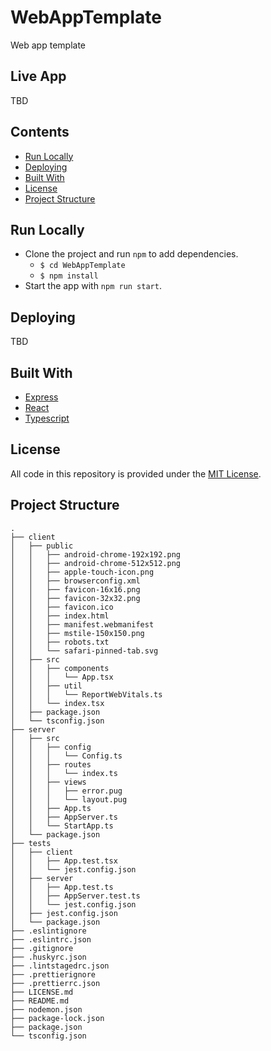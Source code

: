 # WebAppTemplate

Web app template

## Live App

TBD

## Contents

-   [Run Locally](#run-locally)
-   [Deploying](#deploying)
-   [Built With](#built-with)
-   [License](#license)
-   [Project Structure](#project-structure)

## Run Locally

-   Clone the project and run `npm` to add dependencies.
    -   `$ cd WebAppTemplate`
    -   `$ npm install`
-   Start the app with `npm run start`.

## Deploying

TBD

## Built With

-   [Express](https://github.com/expressjs/express)
-   [React](https://github.com/facebook/react)
-   [Typescript](https://github.com/microsoft/TypeScript)

## License

All code in this repository is provided under the [MIT License](https://github.com/AlexCadigan/FantasyTennis/blob/main/LICENSE.md).

## Project Structure

```
.
├── client
│   ├── public
│   │   ├── android-chrome-192x192.png
│   │   ├── android-chrome-512x512.png
│   │   ├── apple-touch-icon.png
│   │   ├── browserconfig.xml
│   │   ├── favicon-16x16.png
│   │   ├── favicon-32x32.png
│   │   ├── favicon.ico
│   │   ├── index.html
│   │   ├── manifest.webmanifest
│   │   ├── mstile-150x150.png
│   │   ├── robots.txt
│   │   └── safari-pinned-tab.svg
│   ├── src
│   │   ├── components
│   │   │   └── App.tsx
│   │   ├── util
│   │   │   └── ReportWebVitals.ts
│   │   └── index.tsx
│   ├── package.json
│   └── tsconfig.json
├── server
│   ├── src
│   │   ├── config
│   │   │   └── Config.ts
│   │   ├── routes
│   │   │   └── index.ts
│   │   ├── views
│   │   │   ├── error.pug
│   │   │   └── layout.pug
│   │   ├── App.ts
│   │   ├── AppServer.ts
│   │   └── StartApp.ts
│   └── package.json
├── tests
│   ├── client
│   │   ├── App.test.tsx
│   │   └── jest.config.json
│   ├── server
│   │   ├── App.test.ts
│   │   ├── AppServer.test.ts
│   │   └── jest.config.json
│   ├── jest.config.json
│   └── package.json
├── .eslintignore
├── .eslintrc.json
├── .gitignore
├── .huskyrc.json
├── .lintstagedrc.json
├── .prettierignore
├── .prettierrc.json
├── LICENSE.md
├── README.md
├── nodemon.json
├── package-lock.json
├── package.json
└── tsconfig.json
```
